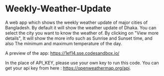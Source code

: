 # Weekly-Weather-Update
A web app which shows the weekly weather update of major cities of Bangladesh. 
By default it will show the weather update of Dhaka. You can select the city you want to know the weather of. 
By clicking on "View more details", It will show the more info such as Sunrise and Sunset time, and also The minimum and maximum temperature of the day.

A preview of the app: https://1ef14.sse.codesandbox.io/

In the place of API_KEY, please use your own key to run this code. 
You can get your api key from here : https://openweathermap.org/api.
